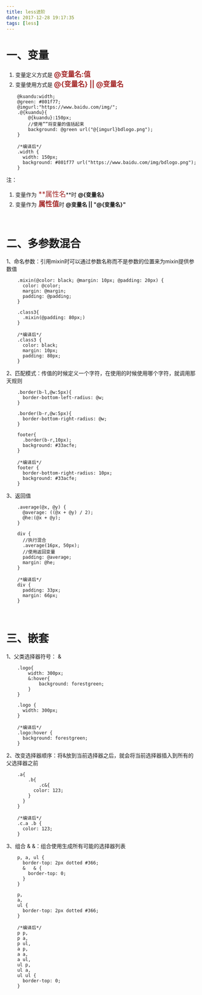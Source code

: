 ```yaml
---
title: less进阶
date: 2017-12-28 19:17:35
tags: [less]
---
```


# 一、变量 

1. 变量定义方式是 <font color=#A52A2A size=4 >     **@变量名:值**</font>
2. 变量使用方式是 <font color=#A52A2A size=4 >     **@{变量名} || @变量名**</font>

```less
	@kuandu:width;
	@green: #801f77;
	@imgurl:"https://www.baidu.com/img/";
	.@{kuandu}{
		@{kuandu}:150px;
		//使用””将变量的值括起来
		background: @green url("@{imgurl}bdlogo.png");
	}
	
	/*编译后*/
	.width {
	  width: 150px;
	  background: #801f77 url("https://www.baidu.com/img/bdlogo.png");
	}
```

注：

1. 变量作为<font color=#A52A2A size=4 > **属性名</font>**时 **@{变量名}**
2. 变量作为<font color=#A52A2A size=4 > **属性值**</font>时 **@变量名   ||          "@{变量名}"**

<br/>

# 二、多参数混合

1、命名参数：引用mixin时可以通过参数名称而不是参数的位置来为mixin提供参数值

```less
	.mixin(@color: black; @margin: 10px; @padding: 20px) {
	  color: @color;
	  margin: @margin;
	  padding: @padding;
	}

	.class3{
	  .mixin(@padding: 80px;)
	}

	/*编译后*/
	.class3 {
	  color: black;
	  margin: 10px;
	  padding: 80px;
	}
```



2、匹配模式：传值的时候定义一个字符，在使用的时候使用哪个字符，就调用那天规则

```less
	.border(b-l,@w:5px){
	  border-bottom-left-radius: @w;
	}

	.border(b-r,@w:5px){
	  border-bottom-right-radius: @w;
	}
	
	footer{
	  .border(b-r,10px);
	  background: #33acfe;
	}

	/*编译后*/
	footer {
	  border-bottom-right-radius: 10px;
	  background: #33acfe;
	}
```



3、返回值

```less
	.average(@x, @y) {
	  @average: ((@x + @y) / 2);
	  @he:(@x + @y);
	}
	
	div {
	  //执行混合
	  .average(16px, 50px);
	  //使用返回变量
	  padding: @average;
	  margin: @he;
	}

	/*编译后*/
	div {
	  padding: 33px;
	  margin: 66px;
	}
```

<br/>

# 三、嵌套

1、父类选择器符号： & 

```less
	.logo{
		width: 300px;
		&:hover{
			background: forestgreen;
		}
	}

	.logo {
	  width: 300px;
	}

	/*编译后*/
	.logo:hover {
	  background: forestgreen;
	}
```



2、改变选择器顺序：将&放到当前选择器之后，就会将当前选择器插入到所有的父选择器之前

```less
	.a{
		.b{
			.c&{
	      color: 123;
	    }
	  }
	}
	
	/*编译后*/
	.c.a .b {
	  color: 123;
	}
```



3、组合 & &：组合使用生成所有可能的选择器列表

```less
	p, a, ul {
	  border-top: 2px dotted #366;
	  &   & {
	    border-top: 0;
	  }
	}

	p,
	a,
	ul {
	  border-top: 2px dotted #366;
	}

	/*编译后*/
	p p,
	p a,
	p ul,
	a p,
	a a,
	a ul,
	ul p,
	ul a,
	ul ul {
	  border-top: 0;
	}
```

